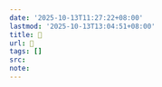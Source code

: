 ```yaml
---
date: '2025-10-13T11:27:22+08:00'
lastmod: '2025-10-13T13:04:51+08:00'
title: 󰗔
url: 󰗔
tags: []
src:
note:
---
```

